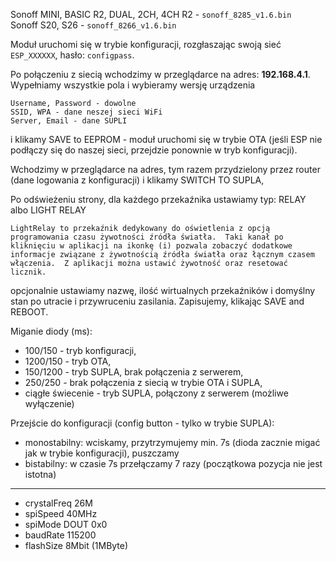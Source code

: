 Sonoff MINI, BASIC R2, DUAL, 2CH, 4CH R2 - `sonoff_8285_v1.6.bin`  
Sonoff S20, S26 - `sonoff_8266_v1.6.bin`  

Moduł uruchomi się w trybie konfiguracji, rozgłaszając swoją sieć `ESP_XXXXXX`, hasło: `configpass`.

Po połączeniu z siecią wchodzimy w przeglądarce na adres: **192.168.4.1**. Wypełniamy wszystkie pola i wybieramy wersję urządzenia
```
Username, Password - dowolne
SSID, WPA - dane neszej sieci WiFi
Server, Email - dane SUPLI
```
i klikamy SAVE to EEPROM - moduł uruchomi się w trybie OTA (jeśli ESP nie podłączy się do naszej sieci, przejdzie ponownie w tryb konfiguracji).

Wchodzimy w przeglądarce na adres, tym razem przydzielony przez router (dane logowania z konfiguracji) i klikamy SWITCH TO SUPLA, 

Po odświeżeniu strony, dla każdego przekaźnika ustawiamy typ: RELAY albo LIGHT RELAY
```
LightRelay to przekaźnik dedykowany do oświetlenia z opcją programowania czasu żywotności źródła światła.  Taki kanał po kliknięciu w aplikacji na ikonkę (i) pozwala zobaczyć dodatkowe informacje związane z żywotnością źródła światła oraz łącznym czasem włączenia.  Z aplikacji można ustawić żywotność oraz resetować licznik.
```

opcjonalnie ustawiamy nazwę, ilość wirtualnych przekaźników i domyślny stan po utracie i przywruceniu zasilania. Zapisujemy, klikając SAVE and REBOOT.

Miganie diody (ms):
- 100/150 - tryb konfiguracji,
- 1200/150 - tryb OTA,
- 150/1200 - tryb SUPLA, brak połączenia z serwerem,
- 250/250 - brak połączenia z siecią w trybie OTA i SUPLA,
- ciągłe świecenie - tryb SUPLA, połączony z serwerem (możliwe wyłączenie)

Przejście do konfiguracji (config button - tylko w trybie SUPLA):
- monostabilny: wciskamy, przytrzymujemy min. 7s (dioda zacznie migać jak w trybie konfiguracji), puszczamy
- bistabilny: w czasie 7s przełączamy 7 razy (początkowa pozycja nie jest istotna)

---
- crystalFreq 26M
- spiSpeed 40MHz
- spiMode DOUT 0x0
- baudRate 115200
- flashSize 8Mbit (1MByte)
